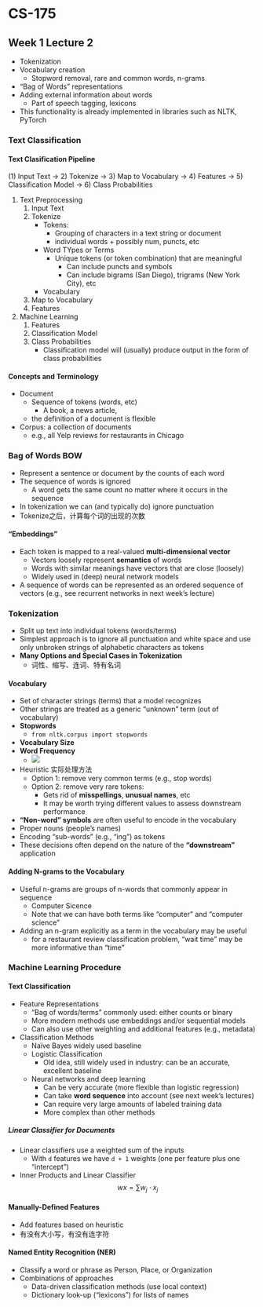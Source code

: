 # CS-175

## Week 1 Lecture 2

- Tokenization
- Vocabulary creation
    - Stopword removal, rare and common words, n-grams 
- “Bag of Words” representations
- Adding external information about words
    - Part of speech tagging, lexicons
- This functionality is already implemented in libraries such as NLTK, PyTorch

### Text Classification


#### Text Clasification Pipeline
(1) Input Text -> 2) Tokenize -> 3) Map to Vocabulary -> 4) Features -> 5) Classification Model -> 6) Class Probabilities  

1. Text Preprocessing
   1. Input Text
   2. Tokenize
        - Tokens:
          - Grouping of characters in a text string or document
          - individual words + possibly num, puncts, etc
        - Word TYpes or Terms
          - Unique tokens (or token combination) that are meaningful
            - Can include puncts and symbols
            - Can include bigrams (San Diego), trigrams (New York City), etc
        - Vocabulary
    3. Map to Vocabulary
    4. Features 
2. Machine Learning
   1. Features
   2. Classification Model
   3. Class Probabilities
        - Classification model will (usually) produce
output in the form of class probabilities

#### Concepts and Terminology
- Document
  - Sequence of tokens (words, etc)
    - A book, a news article,
  - the definition of a document is flexible
- Corpus: a collection of documents 
  -  e.g., all Yelp reviews for restaurants in Chicago

### Bag of Words BOW
- Represent a sentence or document by the counts of each word
- The sequence of words is ignored
    -  A word gets the same count no matter where it occurs in the sequence
- In tokenization we can (and typically do) ignore punctuation
- Tokenize之后，计算每个词的出现的次数

#### “Embeddings”
- Each token is mapped to a real-valued **multi-dimensional vector**
    - Vectors loosely represent **semantics** of words
    - Words with similar meanings have vectors that are close (loosely)
    - Widely used in (deep) neural network models
- A sequence of words can be represented as an ordered sequence of vectors (e.g., see recurrent networks in next week’s lecture) 

### Tokenization
- Split up text into individual tokens (words/terms)
- Simplest approach is to ignore all punctuation and white space and use only unbroken strings of alphabetic characters as tokens
- **Many Options and Special Cases in Tokenization**
  - 词性、缩写、连词、特有名词 

#### Vocabulary
- Set of character strings (terms) that a model recognizes
- Other strings are treated as a generic “unknown” term (out of vocabulary)
- **Stopwords**
  - `from nltk.corpus import stopwords`
- **Vocabulary Size**
- **Word Frequency**
  - ![](http://www.prismnet.com/~dierdorf/wordfrequency.png)
- Heuristic 实际处理方法
  - Option 1: remove very common terms (e.g., stop words)
  - Option 2: remove very rare tokens: 
    - Gets rid of **misspellings**, **unusual names**, etc
    - It may be worth trying different values to assess downstream performance
- **“Non-word” symbols** are often useful to encode in the vocabulary
- Proper nouns (people’s names)
- Encoding “sub-words” (e.g., “ing”) as tokens
- These decisions often depend on the nature of the **“downstream”** application

#### Adding N-grams to the Vocabulary
- Useful n-grams are groups of n-words that commonly appear in sequence
  - Computer Sicence
  - Note that we can have both terms like “computer” and “computer science”
- Adding an n-gram explicitly as a term in the vocabulary may be useful 
  - for a restaurant review classification problem, “wait time” may be more informative than “time”


### Machine Learning Procedure

#### Text Classification
- Feature Representations
    - “Bag of words/terms” commonly used: either counts or binary
    - More modern methods use embeddings and/or sequential models
    - Can also use other weighting and additional features (e.g., metadata)
- Classification Methods
    - Naïve Bayes widely used baseline
    - Logistic Classification 
        - Old idea, still widely used in industry: can be an accurate, excellent baseline
    - Neural networks and deep learning
        - Can be very accurate (more flexible than logistic regression)
        - Can take **word sequence** into account (see next week’s lectures)
        - Can require very large amounts of labeled training data
        - More complex than other methods

##### Linear Classifier for Documents
-  Linear classifiers use a weighted sum of the inputs 
    - With `d` features we have `d + 1`  weights (one per feature plus one “intercept”)
- Inner Products and Linear Classifier $$w x = \sum{w_j \cdot x_j}$$
#### Manually-Defined Features
- Add features based on heuristic
- 有没有大小写，有没有连字符

#### Named Entity Recognition (NER)
- Classify a word or phrase as Person, Place, or Organization
- Combinations of approaches
  - Data-driven classification methods (use local context)
  - Dictionary look-up (“lexicons”) for lists of names

